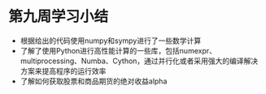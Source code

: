 # 第九周学习小结
* 根据给出的代码使用numpy和sympy进行了一些数学计算
* 了解了使用Python进行高性能计算的一些库，包括numexpr、multiprocessing、Numba、Cython，通过并行化或者采用强大的编译解决方案来提高程序的运行效率
* 了解如何获取股票和商品期货的绝对收益alpha
